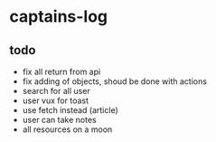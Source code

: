 # captains-log

## todo
* fix all return from api
* fix adding of objects, shoud be done with actions
* search for all user
* user vux for toast
* use fetch instead (article)
* user can take notes
* all resources on a moon
